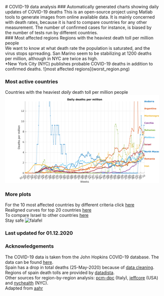 <meta name="keywords" content="COVID19,COVID-19,coronavirus,corona,Israel,csv,data,matlab">
# COVID-19 data analysis
### Automatically generated charts showing daily updates of COVID-19 deaths
This is an open-source project using Matlab tools to generate images from online available data. It is mainly concerned with death rates, because it is hard to compare countries for any other measurement. The number of confirmed cases for instance, is biased by the number of tests run by different countries.
<br>
### Most affected regions
Regions with the heaviest death toll per million people<br>
We want to know at what death rate the population is saturated, and the virus stops sprreading. San Marino seem to be stabilizing at 1200 deaths per million, although in NYC are twice as high.<br>
*New York City (NYC) publishes probable COVID-19 deaths in addition to confirmed deaths.
![most affected regions](worst_region.png)

### Most active countries
Countries with the heaviest *daily* death toll per million people
![most active countries](active.png)
### More plots
For the 10 most affected countries by different criteria click [here](highest_countries.html)<br>
Realigned curves for top 20 countries [here](realigned.html)<br>
To compare Israel to other countries [here](myCountry.html)<br>
Stay safe     ![falafel](W3CSSTemplateFiles/falafel_trans.png)
### Last updated for 01.12.2020
### Acknowledgements
The COVID-19 data is taken from the John Hopkins COVID-19 database. The data can be found [here](https://github.com/CSSEGISandData/COVID-19).<br>
Spain has a drop in total deaths (25-May-2020) because of [data cleaning](https://english.elpais.com/society/2020-05-26/spanish-health-ministry-lowers-coronavirus-death-toll-by-nearly-2000.html). Regions of spain death tolls are provided by [datadista](https://github.com/datadista/datasets/blob/master/COVID%2019/ccaa_covid19_fallecidos.csv).<br>
Other sources for region-by-region analysis: [pcm-dpc](https://github.com/pcm-dpc/COVID-19/blob/master/dati-regioni/dpc-covid19-ita-regioni.csv) (Italy), [jeffcore](https://raw.githubusercontent.com/jeffcore/covid-19-usa-by-state/master/COVID-19-Deaths-USA-By-State.csv) (USA) and [nychealth](https://raw.githubusercontent.com/nychealth/coronavirus-data/master/deaths/probable-confirmed-dod.csv) (NYC).<br>
Adapted from [aahr](https://github.com/aahr/covid-19_data_analysis)


